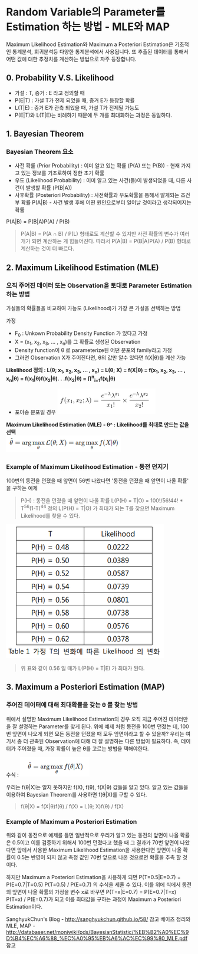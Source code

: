 # Random Variable의 Parameter를 Estimation 하는 방법 - MLE와 MAP
Maximum Likelihood Estimation와 Maximum a Posteriori Estimation은 기초적인 통계분석, 회귀분석등 다양한 통계분석에서 사용됩니다. 또 추출된 데이터를 통해서 어떤 값에 대한 추정치를 계산하는 방법으로 자주 등장합니다.

## 0. Probability V.S. Likelihood
- 가설 : T, 증거 : E 라고 정의할 때
- P(E|T) : 가설 T가 전제 되었을 때, 증거 E가 등장할 확률
- L(T|E) : 증거 E가 관측 되었을 때, 가설 T가 전제될 가능도
- P(E|T)와 L(T|E)는 비례하기 때문에 두 개를 최대화하는 과정은 동일하다.

## 1. Bayesian Theorem
### Bayesian Theorem 요소
- 사전 확률 (Prior Probability)  : 이미 알고 있는 확률 (P(A) 또는 P(B)) - 현재 가지고 있는 정보를 기초로하여 정한 초기 확률
- 우도 (Likelihood Probability) : 이미 알고 있는 사건(들)이 발생되었을 때, 다른 사건이 발생할 확률 (P(B|A))
- 사후확률 (Posteriori Probability) : 사전확률과 우도확률을 통해서 알게되는 조건부 확률 P(A|B) - 사건 발생 후에 어떤 원인으로부터 일어날 것이라고 생각되어지는 확률

P(A|B) = P(B|A)P(A) / P(B)

> P(A|B) = P(A ∩ B) / P(L) 형태로도 계산할 수 있지만 사전 확률의 변수가 여러 개가 되면 계산하는 게 힘들어진다. 따라서 P(A|B) = P(B|A)P(A) / P(B) 형태로 계산하는 것이 더 빠르다.

## 2. Maximum Likelihood Estimation (MLE)
### 오직 주어진 데이터 또는 Observation을 토대로 Parameter Estimation 하는 방법
가설들의 확률들을 비교하여 가능도 (Likelihood)가 가장 큰 가설을 선택하는 방법

가정
- F<sub>0</sub> : Unkown Probability Density Function 가 있다고 가정
- X = (x<sub>1</sub>, x<sub>2</sub>, x<sub>3</sub>, ... , x<sub>n</sub>)를 그 확률로 생성된 Observation
- Density function이 θ 로 parameterize된 어떤 분포의 family라고 가정
- 그러면 Observation X가 주어진다면, θ의 값만 알수 있다면 f(X|θ)를 계산 가능

<b> Likelihood 정의 : 
L(θ;  x<sub>1</sub>, x<sub>2</sub>, x<sub>3</sub>, ... , x<sub>n</sub>) = L(θ; X) = f(X|θ) = f(x<sub>1</sub>, x<sub>2</sub>, x<sub>3</sub>, ... , x<sub>n</sub>|θ) = f(x<sub>1</sub>|θ)f(x<sub>2</sub>|θ). . .f(x<sub>2</sub>|θ) = ∏<sup>n</sup><sub>i=1</sub>f(x<sub>i</sub>|θ)</b>
-  포아송 분포일 경우
![alt text](image/poisson.PNG)

<b> Maximum Likelihood Estimation (MLE) - θ^ : Likelihood를 최대로 만드는 값을 선택 <br /> </b>
![alt text](image/MLE.PNG)

### Example of Maximum Likelihood Estimation - 동전 던지기
 100번의 동전을 던졌을 때 앞면이 56번 나왔다면 '동전을 던졌을 때 앞면이 나올 확률' 을 구하는 예제
 > P(H) : 동전을 던졌을 때 앞면이 나올 확률
 > L(P(H) = T|O) = 100!/56!44! * T<sup>56</sup>(1-T)<sup>44</sup> 정의
 > L(P(H) = T|O) 가 최대가 되는 T를 찾으면 Maximum Likelihood를 찾을 수 있다.

![alt text](image/MLE_example.PNG)

> 위 표와 같이 0.56 일 때가 L(P(H) = T|E) 가 최대가 된다.

## 3. Maximum a Posteriori Estimation (MAP)
### 주어진 데이터에 대해 최대확률을 갖는 θ 를 찾는 방법

위에서 설명한 Maximum Likelihood Estimation의 경우 오직 지금 주어진 데이터만을 잘 설명하는 Parameter를 찾게 된다. 위에 예제 처럼 동전을 100번 던졌는 데, 100번 앞면이 나오게 되면 모든 동전을 던졌을 때 모두 앞면이라고 할 수 있을까? 우리는 여기서 좀 더 관측된 Observation에 대해 더 잘 설명하는 다른 방법이 필요하다. 즉, 데이터가 주어졌을 때, 가장 확률이 높은 θ를 고르는 방법을 택해야한다.

수식 : 
![alt text](image/MAP.PNG)

우리는 f(θ|X)는 알지 못하지만 f(X), f(θ), f(X|θ) 값들을 알고 있다. 알고 있는 값들을 이용하여 Bayesian Theorem를 사용하면 f(θ|X)를 구할 수 있다.

> f(θ|X) = f(X|θ)f(θ) / f(X) = L(θ; X)f(θ) / f(X)

### Example of Maximum a Posteriori Estimation
위와 같이 동전으로 예제를 들면 
일반적으로 우리가 알고 있는 동전의 앞면이 나올 확률은 0.5이고 이를 검증하기 위해서 100번 던졌다고 했을 때 그 결과가 70번 앞면이 나왔다면 앞에서 사용한 Maximum Likelihood Estimation을 사용한다면 앞면이 나올 확률이 0.5는 반영이 되지 않고 측정 값인 70번 앞으로 나온 것으로면 확률을 추측 할 것이다.

하지만 Maximum a Posteriori Estimation을 사용하게 되면
P(T=0.5|E=0.7) = P(E=0.7|T=0.5) P(T=0.5) / P(E=0.7) 의 수식을 세울 수 있다.
이를 위에 식에서 동전의 앞면이 나올 확률의 가정을 변수 x로 바꾸면
P(T=x|E=0.7) = P(E=0.7|T=x) P(T=x) / P(E=0.7)가 되고 이를 최대값을 구하는 과정이 Maximum a Posteriori Estimation이다.

SanghyukChun's Blog - http://sanghyukchun.github.io/58/ 참고
베이즈 정리와 MLE, MAP - http://databaser.net/moniwiki/pds/BayesianStatistic/%EB%B2%A0%EC%9D%B4%EC%A6%88_%EC%A0%95%EB%A6%AC%EC%99%80_MLE.pdf 참고